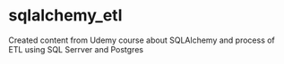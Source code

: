 # sqlalchemy_etl
Created content from Udemy course about SQLAlchemy and process of ETL using SQL Serrver and Postgres
